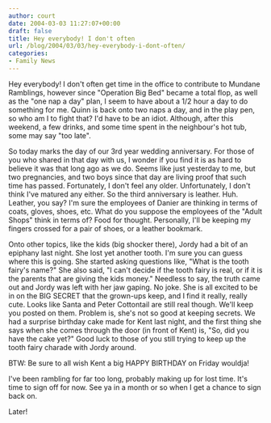 ```yaml
---
author: court
date: 2004-03-03 11:27:07+00:00
draft: false
title: Hey everybody! I don't often
url: /blog/2004/03/03/hey-everybody-i-dont-often/
categories:
- Family News
---
```


Hey everybody!
I don't often get time in the office to contribute to Mundane Ramblings, however since "Operation Big Bed" became a total flop, as well as the "one nap a day" plan, I seem to have about a 1/2 hour a day to do something for me.  Quinn is back onto two naps a day, and in the play pen, so who am I to fight that?  I'd have to be an idiot.  Although, after this weekend, a few drinks, and some time spent in the neighbour's hot tub, some may say "too late".

So today marks the day of our 3rd year wedding anniversary.  For those of you who shared in that day with us, I wonder if you find it is as hard to believe it was that long ago as we do.  Seems like just yesterday to me, but two pregnancies, and two boys since that day are living proof that such time has passed.  Fortunately, I don't feel any older.  Unfortunately, I don't think I've matured any either.  So the third anniversary is leather.  Huh.  Leather, you say?  I'm sure the employees of Danier are thinking in terms of coats, gloves, shoes, etc.  What do you suppose the employees of the "Adult Shops" think in terms of?  Food for thought.  Personally, I'll be keeping my fingers crossed for a pair of shoes, or a leather bookmark.

Onto other topics, like the kids (big shocker there), Jordy had a bit of an epiphany last night.  She lost yet another tooth.  I'm sure you can guess where this is going.  She started asking questions like, "What is the tooth fairy's name?" She also said, "I can't decide if the tooth fairy is real, or if it is the parents that are giving the kids money."  Needless to say, the truth came out and Jordy was left with her jaw gaping.  No joke.  She is all excited to be in on the BIG SECRET that the grown-ups keep, and I find it really, really cute.  Looks like Santa and Peter Cottontail are still real though.  We'll keep you posted on them.  Problem is, she's not so good at keeping secrets.  We had a surprise birthday cake made for Kent last night, and the first thing she says when she comes through the door (in front of Kent) is, "So, did you have the cake yet?"  Good luck to those of you still trying to keep up the tooth fairy charade with Jordy around.

BTW:  Be sure to all wish Kent a big HAPPY BIRTHDAY on Friday wouldja!

I've been rambling for far too long, probably making up for lost time.  It's time to sign off for now.  See ya in a month or so when I get a chance to sign back on.

Later!
